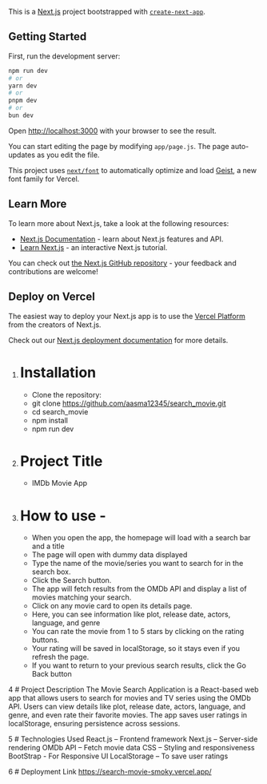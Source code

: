This is a [Next.js](https://nextjs.org) project bootstrapped with [`create-next-app`](https://nextjs.org/docs/app/api-reference/cli/create-next-app).

## Getting Started

First, run the development server:

```bash
npm run dev
# or
yarn dev
# or
pnpm dev
# or
bun dev
```

Open [http://localhost:3000](http://localhost:3000) with your browser to see the result.

You can start editing the page by modifying `app/page.js`. The page auto-updates as you edit the file.

This project uses [`next/font`](https://nextjs.org/docs/app/building-your-application/optimizing/fonts) to automatically optimize and load [Geist](https://vercel.com/font), a new font family for Vercel.

## Learn More

To learn more about Next.js, take a look at the following resources:

- [Next.js Documentation](https://nextjs.org/docs) - learn about Next.js features and API.
- [Learn Next.js](https://nextjs.org/learn) - an interactive Next.js tutorial.

You can check out [the Next.js GitHub repository](https://github.com/vercel/next.js) - your feedback and contributions are welcome!

## Deploy on Vercel

The easiest way to deploy your Next.js app is to use the [Vercel Platform](https://vercel.com/new?utm_medium=default-template&filter=next.js&utm_source=create-next-app&utm_campaign=create-next-app-readme) from the creators of Next.js.

Check out our [Next.js deployment documentation](https://nextjs.org/docs/app/building-your-application/deploying) for more details.



1. # Installation  
    - Clone the repository:  
    - git clone https://github.com/aasma12345/search_movie.git
    - cd search_movie
    - npm install 
    - npm run dev
  
2.  # Project Title 
    - IMDb Movie App

 3. # How to use  - 
    - When you open the app, the homepage will load with a search bar and a title
    - The page will open with dummy data displayed
    - Type the name of the movie/series you want to search for in the search box.
    - Click the Search button.
    - The app will fetch results from the OMDb API and display a list of movies matching your search.
    - Click on any movie card to open its details page.
    - Here, you can see information like plot, release date, actors, language, and genre
    - You can rate the movie from 1 to 5 stars by clicking on the rating buttons.
    - Your rating will be saved in localStorage, so it stays even if you refresh the page.
    - If you want to return to your previous search results, click the Go Back button

4 # Project Description
    The Movie Search Application is a React-based web app that allows users to search for movies and TV series using the OMDb API.
    Users can view details like plot, release date, actors, language, and genre, and even rate their favorite
    movies. The app saves user ratings in localStorage, ensuring persistence across sessions.

5 # Technologies Used
    React.js – Frontend framework
    Next.js – Server-side rendering
    OMDb API – Fetch movie data
    CSS – Styling and responsiveness
    BootStrap - For Responsive UI
    LocalStorage – To save user ratings

6 # Deployment Link
  https://search-movie-smoky.vercel.app/




